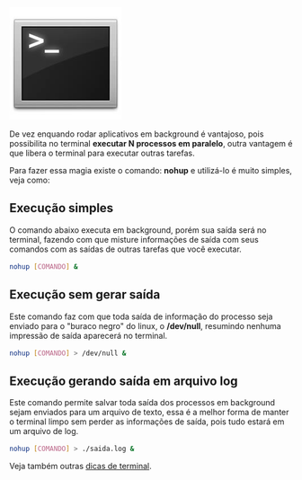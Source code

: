 ![Terminal Console Linux](../images/terminal-console-linux.jpg)

De vez enquando rodar aplicativos em background é vantajoso, pois possibilita no terminal **executar N processos em paralelo**, outra vantagem é que libera o terminal para executar outras tarefas.

Para fazer essa magia existe o comando: **nohup** e utilizá-lo é muito simples, veja como:

## Execução simples

O comando abaixo executa em background, porém sua saída será no terminal, fazendo com que misture informações de saída com seus comandos com as saídas de outras tarefas que você executar.

 ``` bash
 nohup [COMANDO] &
``` 

## Execução sem gerar saída

Este comando faz com que toda saída de informação do processo seja enviado para o "buraco negro" do linux, o **/dev/null**, resumindo nenhuma impressão de saída aparecerá no terminal.

 ``` bash
 nohup [COMANDO] > /dev/null &
``` 

## Execução gerando saída em arquivo log

Este comando permite salvar toda saída dos processos em background sejam enviados para um arquivo de texto, essa é a melhor forma de manter o terminal limpo sem perder as informações de saída, pois tudo estará em um arquivo de log.

 ``` bash
 nohup [COMANDO] > ./saida.log &
``` 

Veja também outras [dicas de terminal](../dicas-de-terminal "Dicas de terminal").